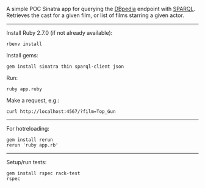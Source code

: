 A simple POC Sinatra app for querying the [DBpedia](https://wiki.dbpedia.org/) endpoint with [SPARQL](https://www.w3.org/TR/rdf-sparql-query/). Retrieves the cast for a given film, or list of films starring a given actor.

---

Install Ruby 2.7.0 (if not already available):

`rbenv install`

Install gems:

`gem install sinatra thin sparql-client json`

Run:

`ruby app.ruby`

Make a request, e.g.:

`curl http://localhost:4567/?film=Top_Gun`

---

For hotreloading:
```
gem install rerun
rerun 'ruby app.rb'
```

---

Setup/run tests:
```
gem install rspec rack-test
rspec
```
